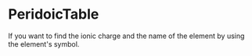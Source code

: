 # PeridoicTable
If you want to find the ionic charge and the name of
the element by using the element's symbol.
